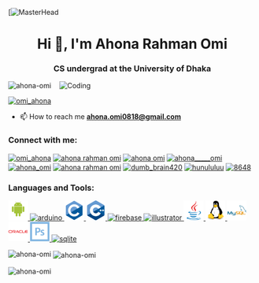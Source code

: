 [![MasterHead](https://thumbs.dreamstime.com/b/vector-line-web-concept-programming-linear-banner-coding-118175196.jpg?w=1600)

<h1 align="center">Hi 👋, I'm Ahona Rahman Omi</h1>
<h3 align="center">CS undergrad at the University of Dhaka</h3>
<img align="right" alt="Coding" width="400" src="https://mir-s3-cdn-cf.behance.net/project_modules/disp/601014116770475.6068beff4640a.gif">

<p align="left"> <img src="https://komarev.com/ghpvc/?username=ahona-omi&label=Profile%20views&color=0e75b6&style=flat" alt="ahona-omi" /> </p>

<p align="left"> <a href="https://twitter.com/omi_ahona" target="blank"><img src="https://img.shields.io/twitter/follow/omi_ahona?logo=twitter&style=for-the-badge" alt="omi_ahona" /></a> </p>

- 📫 How to reach me **ahona.omi0818@gmail.com**

<h3 align="left">Connect with me:</h3>
<p align="left">
<a href="https://twitter.com/omi_ahona" target="blank"><img align="center" src="https://raw.githubusercontent.com/rahuldkjain/github-profile-readme-generator/master/src/images/icons/Social/twitter.svg" alt="omi_ahona" height="30" width="40" /></a>
<a href="https://linkedin.com/in/ahona rahman omi" target="blank"><img align="center" src="https://raw.githubusercontent.com/rahuldkjain/github-profile-readme-generator/master/src/images/icons/Social/linked-in-alt.svg" alt="ahona rahman omi" height="30" width="40" /></a>
<a href="https://fb.com/ahona omi" target="blank"><img align="center" src="https://raw.githubusercontent.com/rahuldkjain/github-profile-readme-generator/master/src/images/icons/Social/facebook.svg" alt="ahona omi" height="30" width="40" /></a>
<a href="https://instagram.com/ahona_____omi" target="blank"><img align="center" src="https://raw.githubusercontent.com/rahuldkjain/github-profile-readme-generator/master/src/images/icons/Social/instagram.svg" alt="ahona_____omi" height="30" width="40" /></a>
<a href="https://www.codechef.com/users/ahona_omi" target="blank"><img align="center" src="https://cdn.jsdelivr.net/npm/simple-icons@3.1.0/icons/codechef.svg" alt="ahona_omi" height="30" width="40" /></a>
<a href="https://www.hackerrank.com/ahona rahman omi" target="blank"><img align="center" src="https://raw.githubusercontent.com/rahuldkjain/github-profile-readme-generator/master/src/images/icons/Social/hackerrank.svg" alt="ahona rahman omi" height="30" width="40" /></a>
<a href="https://codeforces.com/profile/dumb_brain420" target="blank"><img align="center" src="https://raw.githubusercontent.com/rahuldkjain/github-profile-readme-generator/master/src/images/icons/Social/codeforces.svg" alt="dumb_brain420" height="30" width="40" /></a>
<a href="https://www.leetcode.com/hunululuu" target="blank"><img align="center" src="https://raw.githubusercontent.com/rahuldkjain/github-profile-readme-generator/master/src/images/icons/Social/leet-code.svg" alt="hunululuu" height="30" width="40" /></a>
<a href="https://discord.gg/8648" target="blank"><img align="center" src="https://raw.githubusercontent.com/rahuldkjain/github-profile-readme-generator/master/src/images/icons/Social/discord.svg" alt="8648" height="30" width="40" /></a>
</p>

<h3 align="left">Languages and Tools:</h3>
<p align="left"> <a href="https://developer.android.com" target="_blank" rel="noreferrer"> <img src="https://raw.githubusercontent.com/devicons/devicon/master/icons/android/android-original-wordmark.svg" alt="android" width="40" height="40"/> </a> <a href="https://www.arduino.cc/" target="_blank" rel="noreferrer"> <img src="https://cdn.worldvectorlogo.com/logos/arduino-1.svg" alt="arduino" width="40" height="40"/> </a> <a href="https://www.cprogramming.com/" target="_blank" rel="noreferrer"> <img src="https://raw.githubusercontent.com/devicons/devicon/master/icons/c/c-original.svg" alt="c" width="40" height="40"/> </a> <a href="https://www.w3schools.com/cpp/" target="_blank" rel="noreferrer"> <img src="https://raw.githubusercontent.com/devicons/devicon/master/icons/cplusplus/cplusplus-original.svg" alt="cplusplus" width="40" height="40"/> </a> <a href="https://firebase.google.com/" target="_blank" rel="noreferrer"> <img src="https://www.vectorlogo.zone/logos/firebase/firebase-icon.svg" alt="firebase" width="40" height="40"/> </a> <a href="https://www.adobe.com/in/products/illustrator.html" target="_blank" rel="noreferrer"> <img src="https://www.vectorlogo.zone/logos/adobe_illustrator/adobe_illustrator-icon.svg" alt="illustrator" width="40" height="40"/> </a> <a href="https://www.java.com" target="_blank" rel="noreferrer"> <img src="https://raw.githubusercontent.com/devicons/devicon/master/icons/java/java-original.svg" alt="java" width="40" height="40"/> </a> <a href="https://www.linux.org/" target="_blank" rel="noreferrer"> <img src="https://raw.githubusercontent.com/devicons/devicon/master/icons/linux/linux-original.svg" alt="linux" width="40" height="40"/> </a> <a href="https://www.mysql.com/" target="_blank" rel="noreferrer"> <img src="https://raw.githubusercontent.com/devicons/devicon/master/icons/mysql/mysql-original-wordmark.svg" alt="mysql" width="40" height="40"/> </a> <a href="https://www.oracle.com/" target="_blank" rel="noreferrer"> <img src="https://raw.githubusercontent.com/devicons/devicon/master/icons/oracle/oracle-original.svg" alt="oracle" width="40" height="40"/> </a> <a href="https://www.photoshop.com/en" target="_blank" rel="noreferrer"> <img src="https://raw.githubusercontent.com/devicons/devicon/master/icons/photoshop/photoshop-line.svg" alt="photoshop" width="40" height="40"/> </a> <a href="https://www.sqlite.org/" target="_blank" rel="noreferrer"> <img src="https://www.vectorlogo.zone/logos/sqlite/sqlite-icon.svg" alt="sqlite" width="40" height="40"/> </a> </p>

<p><img align="left" src="https://github-readme-stats.vercel.app/api/top-langs?username=ahona-omi&show_icons=true&locale=en&layout=compact" alt="ahona-omi" /></p>

<p>&nbsp;<img align="center" src="https://github-readme-stats.vercel.app/api?username=ahona-omi&show_icons=true&locale=en" alt="ahona-omi" /></p>

<p><img align="center" src="https://github-readme-streak-stats.herokuapp.com/?user=ahona-omi&" alt="ahona-omi" /></p>

